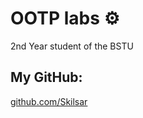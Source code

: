 # OOTP labs :gear:

2nd Year student of the BSTU

## My GitHub:
<a href="https://github.com/Skilsar" target="_blank">github.com/Skilsar</a>
